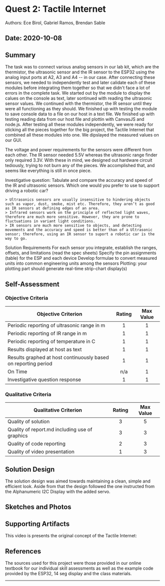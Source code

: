 # Quest 2: Tactile Internet
Authors: Ece Birol, Gabriel Ramos, Brendan Sable

Date: 2020-10-08
-----

## Summary

The task was to connect various analog sensors in our lab kit, which are the thermistor, the ultrasonic sensor and the IR sensor to the ESP32 using the analog input ports
at A2, A3 and A4 -- in our case. After connecting these sensors, we needed to independently test and later calidate each of these modules before integrating them together
so that we didn't face a lot of errors in the complete task. We started out by the module to display the calues on the console as text, later sontinued with reading the ultrasonic
sensor values. We continued with the thermistor, the IR sensor until they were all functioning as they should. We finished up with testing the module to save console
data to a file on our host in a text file. We finished up with testing reading data from our host file and plottin with CanvasJS and node.js. 
After testing all these modules independently, we were ready for sticking all the pieces together for the big project, the Tactile Internet that combined all these modules
into one. We dipslayed the measured values on our GUI.

The voltage and power requirements for the sensors were different from each other. The IR sensor needed 5.5V whereas the ultrasonic range finder only required 3.3V. With these
in mind, we designed out hardware circuit tediously, trying to not burn any of the pieces. We accomplished that, and seems like everything is still in once piece. 

Investigative question: 
    Tabulate and compare the accuracy and speed of the IR and ultrasonic sensors. Which one would you prefer to use to support driving a robotic car?

    > Ultrasonics sensors are usually insensitive to hindering objects such as vapor, dust, smoke, mist etc. Therefore, they aren’t as good as IR sensors at defining edges of an area.
    > Infrared sensors work on the principle of reflected light waves, therefore are much more sensitive. However, they are prone to fluctuations in variant light conditions.  
    > IR sensors are much more sensitive to objects, and detecting movements and the accuracy and speed is better than of a Ultrasonic sensor; therefore, using an IR sensor to suport a robotic car is the way to go. 



Solution Requirements
For each sensor you integrate, establish the ranges, offsets, and limitations (read the spec sheets)
Specify the pin assignments (table) for the ESP and each device
Develop formulae to convert measured units into common engineering units among the sensors
Plotting: your plotting part should generate real-time strip-chart display(s)


## Self-Assessment

### Objective Criteria

| Objective Criterion | Rating | Max Value  | 
|---------------------------------------------|:-----------:|:---------:|
| Periodic reporting of ultrasonic range in m| 1 |  1     |       1         |
| Periodic reporting of IR range in m | 1 |  1     |       1         |
| Periodic reporting of temperature in C | 1 |  1     |     1         |
| Results displayed at host as text | 1 |  1     |      1         |
| Results graphed at host continuously based on reporting period | 1 |  1     |      1         |
| On Time | n/a |  1     |       n/a       |
| Investigative question response | 1 |  1     |     1         |


### Qualitative Criteria

| Qualitative Criterion | Rating | Max Value  | 
|---------------------------------------------|:-----------:|:---------:|
| Quality of solution | 3 |  5     |       3
| Quality of report.md including use of graphics | 3 |  3     |      3
| Quality of code reporting | 2 |  3     |       2
| Quality of video presentation | 1 |  3     |       1


## Solution Design

The solution design was aimed towards maintaining a clean, simple and efficient look. Aside from that the design followed the one instructed from the Alphanumeric I2C Display with the added servo.



## Sketches and Photos

## Supporting Artifacts

This video is presents the original concept of the Tactile Internet:
 

## References

The sources used for this project were those provided in our online textbook for our individual skill assessments as well as the example code provided by the ESP32, 14 seg display and the class materials.

-----


